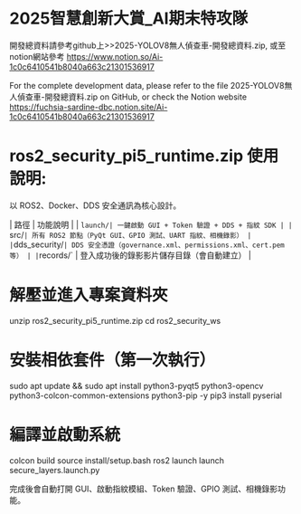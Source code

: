 # 2025智慧創新大賞_AI期末特攻隊
開發總資料請參考github上>>2025-YOLOV8無人偵查車-開發總資料.zip,
或至notion網站參考 https://www.notion.so/Ai-1c0c6410541b8040a663c21301536917

For the complete development data, please refer to the file 2025-YOLOV8無人偵查車-開發總資料.zip on GitHub, 
or check the Notion website https://fuchsia-sardine-dbc.notion.site/Ai-1c0c6410541b8040a663c21301536917

# ros2_security_pi5_runtime.zip 使用說明:

以 ROS2、Docker、DDS 安全通訊為核心設計。

| 路徑 | 功能說明 |
| `launch/| 一鍵啟動 GUI + Token 驗證 + DDS + 指紋 SDK |
| `src/` | 所有 ROS2 節點（PyQt GUI、GPIO 測試、UART 指紋、相機錄影） |
| `dds_security/` | DDS 安全憑證（governance.xml、permissions.xml、cert.pem 等） |
| `records/` | 登入成功後的錄影影片儲存目錄（會自動建立） |

# 解壓並進入專案資料夾

unzip ros2_security_pi5_runtime.zip
cd ros2_security_ws

# 安裝相依套件（第一次執行）

sudo apt update && sudo apt install python3-pyqt5 python3-opencv python3-colcon-common-extensions python3-pip -y
pip3 install pyserial

# 編譯並啟動系統

colcon build
source install/setup.bash
ros2 launch launch secure_layers.launch.py

 完成後會自動打開 GUI、啟動指紋模組、Token 驗證、GPIO 測試、相機錄影功能。
